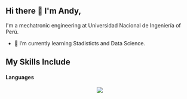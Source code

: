 ## Hi there 👋 I'm Andy,
I'm a mechatronic engineering at Universidad Nacional de Ingeniería of Perú.
- 🌱 I’m currently learning Stadisticts and Data Science.

## My Skills Include

<h4> Languages </h4>
<p align="center">
  <a href="https://skillicons.dev">
    <img src="https://skillicons.dev/icons?i=git,arduino,docker,c,vim,azure,cpp,clion,css,github,php,laravel,matlab" />
  </a>
</p>
<!--
**andym2c4/andym2c4** is a ✨ _special_ ✨ repository because its `README.md` (this file) appears on your GitHub profile.

Here are some ideas to get you started:

- 🔭 I’m currently working on ...
- 🌱 I’m currently learning ...
- 👯 I’m looking to collaborate on ...
- 🤔 I’m looking for help with ...
- 💬 Ask me about ...
- 📫 How to reach me: ...
- 😄 Pronouns: ...
- ⚡ Fun fact: ...
-->
